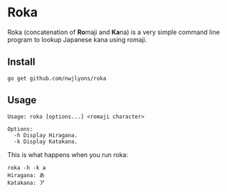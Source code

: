 # Roka

Roka (concatenation of **Ro**maji and **Ka**na) is a very simple command line program to lookup Japanese kana using romaji.

## Install

    go get github.com/nwjlyons/roka

## Usage


    Usage: roka [options...] <romaji character>
  
    Options:
      -h Display Hiragana.
      -k Display Katakana.


This is what happens when you run roka:


    roka -h -k a
    Hiragana: あ
    Katakana: ア
